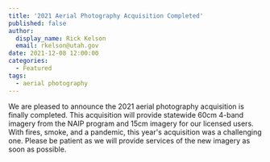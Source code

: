 ```yaml
---
title: '2021 Aerial Photography Acquisition Completed'
published: false
author:
  display_name: Rick Kelson
  email: rkelson@utah.gov
date: 2021-12-08 12:00:00
categories:
  - Featured
tags:
  - aerial photography
---
```


We are pleased to announce the 2021 aerial photography acquisition is finally completed. This acquisition will provide statewide 60cm 4-band imagery from the NAIP program and 15cm imagery for our licensed users. With fires, smoke, and a pandemic, this year's acquisition was a challenging one. Please be patient as we will provide services of the new imagery as soon as possible.
